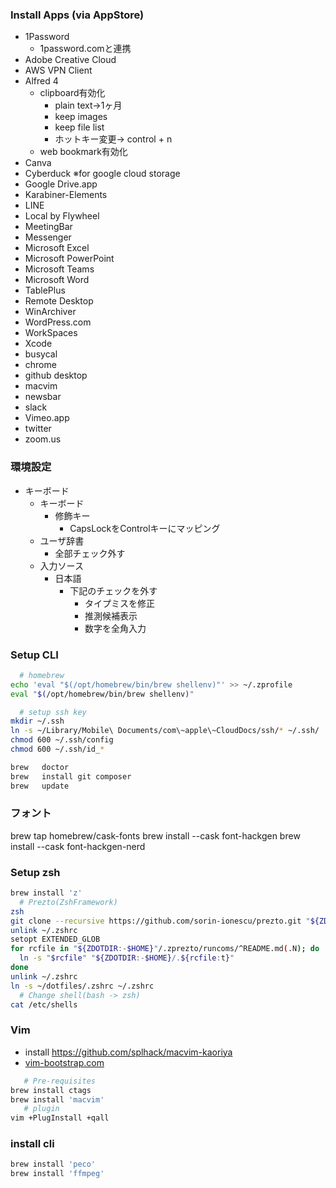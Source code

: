 ### Install Apps (via AppStore)

- 1Password
  - 1password.comと連携
- Adobe Creative Cloud
- AWS VPN Client
- Alfred 4
  - clipboard有効化
    - plain text→1ヶ月
    - keep images
    - keep file list
    - ホットキー変更→ control + n
  - web bookmark有効化
- Canva
- Cyberduck ※for google cloud storage
- Google Drive.app
- Karabiner-Elements
- LINE
- Local by Flywheel
- MeetingBar
- Messenger
- Microsoft Excel
- Microsoft PowerPoint
- Microsoft Teams
- Microsoft Word
- TablePlus
- Remote Desktop
- WinArchiver
- WordPress.com
- WorkSpaces
- Xcode
- busycal
- chrome
- github desktop
- macvim
- newsbar
- slack
- Vimeo.app
- twitter
- zoom.us


### 環境設定

- キーボード
  - キーボード
    - 修飾キー
      - CapsLockをControlキーにマッピング
  - ユーザ辞書
    - 全部チェック外す
  - 入力ソース
    - 日本語
      - 下記のチェックを外す
        - タイプミスを修正
        - 推測候補表示
        - 数字を全角入力

### Setup CLI

```sh
  # homebrew
echo 'eval "$(/opt/homebrew/bin/brew shellenv)"' >> ~/.zprofile
eval "$(/opt/homebrew/bin/brew shellenv)"

  # setup ssh key
mkdir ~/.ssh
ln -s ~/Library/Mobile\ Documents/com\~apple\~CloudDocs/ssh/* ~/.ssh/
chmod 600 ~/.ssh/config
chmod 600 ~/.ssh/id_*

brew   doctor
brew   install git composer
brew   update
```

### フォント
brew tap homebrew/cask-fonts
brew install --cask font-hackgen
brew install --cask font-hackgen-nerd


### Setup zsh

```bash
brew install 'z'
  # Prezto(ZshFramework)
zsh
git clone --recursive https://github.com/sorin-ionescu/prezto.git "${ZDOTDIR:-$HOME}/.zprezto"
unlink ~/.zshrc
setopt EXTENDED_GLOB
for rcfile in "${ZDOTDIR:-$HOME}"/.zprezto/runcoms/^README.md(.N); do
  ln -s "$rcfile" "${ZDOTDIR:-$HOME}/.${rcfile:t}"
done
unlink ~/.zshrc
ln -s ~/dotfiles/.zshrc ~/.zshrc
  # Change shell(bash -> zsh)
cat /etc/shells
```


### Vim

- install https://github.com/splhack/macvim-kaoriya
- [vim-bootstrap.com](http://vim-bootstrap.com/)

```bash
   # Pre-requisites
brew install ctags
brew install 'macvim'
   # plugin
vim +PlugInstall +qall
```


### install cli

```bash
brew install 'peco'
brew install 'ffmpeg'
```
